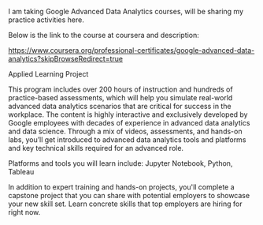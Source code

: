 I am taking Google Advanced Data Analytics courses, will be sharing my practice activities here.

Below is the link to the course at coursera and description:

https://www.coursera.org/professional-certificates/google-advanced-data-analytics?skipBrowseRedirect=true

Applied Learning Project

This program includes over 200 hours of instruction and hundreds of practice-based assessments, which will help you simulate real-world advanced data analytics scenarios that are critical for success in the workplace. The content is highly interactive and exclusively developed by Google employees with decades of experience in advanced data analytics and data science. Through a mix of videos, assessments, and hands-on labs, you’ll get introduced to advanced data analytics tools and platforms and key technical skills required for an advanced role.

Platforms and tools you will learn include: Jupyter Notebook, Python, Tableau

In addition to expert training and hands-on projects, you'll complete a capstone project that you can share with potential employers to showcase your new skill set. Learn concrete skills that top employers are hiring for right now.
